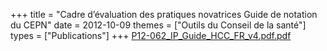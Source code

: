 +++
title = "Cadre d’évaluation des pratiques novatrices Guide de notation du CEPN"
date = 2012-10-09
themes = ["Outils du Conseil de la santé"]
types = ["Publications"]
+++
[P12-062_IP_Guide_HCC_FR_v4.pdf.pdf](/files/P12-062_IP_Guide_HCC_FR_v4.pdf.pdf)
